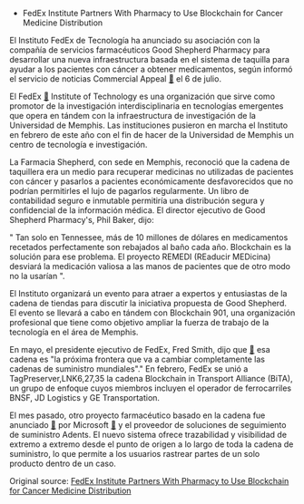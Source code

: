 * FedEx Institute Partners With Pharmacy to Use Blockchain for Cancer Medicine Distribution

El Instituto FedEx de Tecnología ha anunciado su asociación con la compañía de servicios farmacéuticos Good Shepherd Pharmacy para desarrollar una nueva infraestructura basada en el sistema de taquilla para ayudar a los pacientes con cáncer a obtener medicamentos, según informó el servicio de noticias Commercial Appeal  [🔗](https://www.commercialappeal.com/story/money/business/development/2018/07/06/fedex-institute-announces-partnership-pharmaceutical-company/764353002/)  el 6 de julio.

El FedEx  [🔗](https://cointelegraph.com/tags/fedex)  Institute of Technology es una organización que sirve como promotor de la investigación interdisciplinaria en tecnologías emergentes que opera en tándem con la infraestructura de investigación de la Universidad de Memphis. Las instituciones pusieron en marcha el Instituto en febrero de este año con el fin de hacer de la Universidad de Memphis un centro de tecnología e investigación.

La Farmacia Shepherd, con sede en Memphis, reconoció que la cadena de taquillera era un medio para recuperar medicinas no utilizadas de pacientes con cáncer y pasarlos a pacientes económicamente desfavorecidos que no podrían permitirles el lujo de pagarlos regularmente. Un libro de contabilidad seguro e inmutable permitiría una distribución segura y confidencial de la información médica. El director ejecutivo de Good Shepherd Pharmacy's, Phil Baker, dijo:

" Tan solo en Tennessee, más de 10 millones de dólares en medicamentos recetados perfectamente son rebajados al baño cada año. Blockchain es la solución para ese problema. El proyecto REMEDI (REaducir MEDicina) desviará la medicación valiosa a las manos de pacientes que de otro modo no la usarían ".

El Instituto organizará un evento para atraer a expertos y entusiastas de la cadena de tiendas para discutir la iniciativa propuesta de Good Shepherd. El evento se llevará a cabo en tándem con Blockchain 901, una organización profesional que tiene como objetivo ampliar la fuerza de trabajo de la tecnología en el área de Memphis.

En mayo, el presidente ejecutivo de FedEx, Fred Smith, dijo que  [🔗](https://cointelegraph.com/news/fedex-ceo-blockchain-is-the-next-frontier-for-global-supply-chains)  esa cadena es "la próxima frontera que va a cambiar completamente las cadenas de suministro mundiales"." En febrero, FedEx se unió a TagPreserver,LNK6,27,35 la cadena Blockchain in Transport Alliance (BiTA), un grupo de enfoque cuyos miembros incluyen el operador de ferrocarriles BNSF, JD Logistics y GE Transportation.

El mes pasado, otro proyecto farmacéutico basado en la cadena fue anunciado  [🔗](https://cointelegraph.com/news/new-blockchain-based-supply-chain-system-is-presented-by-microsoft-and-ardents)  por Microsoft  [🔗](https://cointelegraph.com/tags/microsoft)  y el proveedor de soluciones de seguimiento de suministro Adents. El nuevo sistema ofrece trazabilidad y visibilidad de extremo a extremo desde el punto de origen a lo largo de toda la cadena de suministro, lo que permite a los usuarios rastrear partes de un solo producto dentro de un caso.

Original source: [FedEx Institute Partners With Pharmacy to Use Blockchain for Cancer Medicine Distribution](https://cointelegraph.com/news/fedex-institute-partners-with-pharmacy-to-use-blockchain-for-cancer-medicine-distribution)